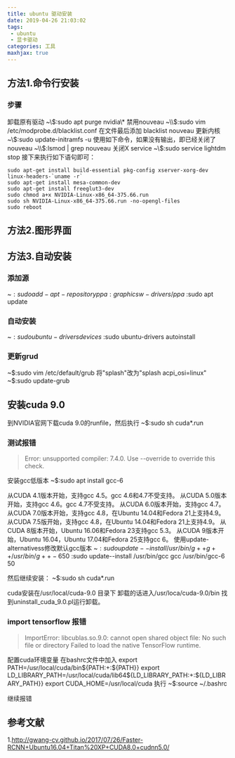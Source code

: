 ```yaml
---
title: ubuntu 驱动安装
date: 2019-04-26 21:03:02
tags:
 - ubuntu
 - 显卡驱动
categories: 工具
maxhjax: true
---
```



## 方法1.命令行安装
### 步骤
卸载原有驱动
~\\$:sudo apt purge nvidia\*
禁用nouveau
~\\$:sudo vim /etc/modprobe.d/blacklist.conf
在文件最后添加
blacklist nouveau
更新内核
~\\$:sudo update-initramfs -u
使用如下命令，如果没有输出，即已经关闭了nouveau
~\\$:lsmod | grep nouveau 
关闭X service
~\\$:sudo service lightdm stop
接下来执行如下语句即可：
``` shell
sudo apt-get install build-essential pkg-config xserver-xorg-dev linux-headers-`uname -r`
sudo apt-get install mesa-common-dev
sudo apt-get install freeglut3-dev
sudo chmod a+x NVIDIA-Linux-x86_64-375.66.run
sudo sh NVIDIA-Linux-x86_64-375.66.run -no-opengl-files
sudo reboot
```


## 方法2.图形界面


## 方法3.自动安装
### 添加源
~$:sudo add-apt-repository ppa:graphicsw-drivers/ppa
~$:sudo apt update

### 自动安装
~$:sudo ubuntu-drivers devices
~$:sudo ubuntu-drivers autoinstall

### 更新grud
~$:sudo vim /etc/default/grub
将"splash"改为"splash acpi_osi=linux"
~$:sudo update-grub


## 安装cuda 9.0
到NVIDIA官网下载cuda 9.0的runfile，然后执行
~$:sudo sh cuda\*.run
### 测试报错
> Error: unsupported compiler: 7.4.0. Use --override to override this check.

安装gcc低版本
~$:sudo apt install gcc-6

从CUDA 4.1版本开始，支持gcc 4.5。gcc 4.6和4.7不受支持。
从CUDA 5.0版本开始，支持gcc 4.6。gcc 4.7不受支持。
从CUDA 6.0版本开始，支持gcc 4.7。
从CUDA 7.0版本开始，支持gcc 4.8，在Ubuntu 14.04和Fedora 21上支持4.9。
从CUDA 7.5版开始，支持gcc 4.8，在Ubuntu 14.04和Fedora 21上支持4.9。
从CUDA 8版本开始，Ubuntu 16.06和Fedora 23支持gcc 5.3。
从CUDA 9版本开始，Ubuntu 16.04，Ubuntu 17.04和Fedora 25支持gcc 6。
使用update-alternativess修改默认gcc版本
~$:sudo update--install /usr/bin/g++ g++ /usr/bin/g++-6 50
~$:sudo update--install /usr/bin/gcc gcc /usr/bin/gcc-6 50

然后继续安装：
~$:sudo sh cuda\*.run

cuda安装在/usr/local/cuda-9.0 目录下
卸载的话进入/usr/loca/cuda-9.0/bin 找到uninstall_cuda_9.0.pl运行卸载。

### import tensorflow 报错
> ImportError: libcublas.so.9.0: cannot open shared object file: No such file or directory
Failed to load the native TensorFlow runtime.

配置cuda环境变量
在bashrc文件中加入
export PATH=/usr/local/cuda/bin${PATH:+:${PATH}}
export LD_LIBRARY_PATH=/usr/local/cuda/lib64${LD_LIBRARY_PATH:+:${LD_LIBRARY_PATH}}
export CUDA_HOME=/usr/local/cuda
执行
~$:source ~/.bashrc

继续报错

## 参考文献
1.http://gwang-cv.github.io/2017/07/26/Faster-RCNN+Ubuntu16.04+Titan%20XP+CUDA8.0+cudnn5.0/


